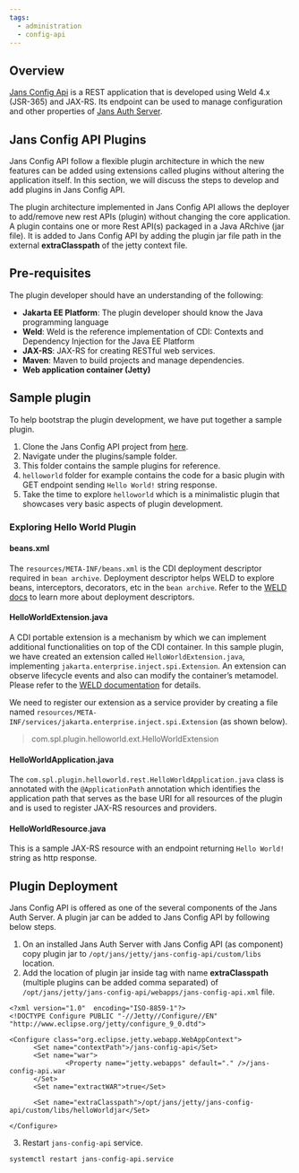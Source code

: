 ```yaml
---
tags:
  - administration
  - config-api
---
```


## Overview
[Jans Config Api](https://github.com/JanssenProject/jans/tree/replace-janssen-version/jans-config-api) is a REST application that is developed using Weld 4.x (JSR-365) and JAX-RS. Its endpoint can be used to manage configuration and other properties of [Jans Auth Server](https://github.com/JanssenProject/jans/tree/replace-janssen-version/jans-auth-server).

## Jans Config API Plugins
Jans Config API follow a flexible plugin architecture in which the new features can be added using extensions called plugins without altering the application itself. In this section, we will discuss the steps to develop and add plugins in Jans Config API.

The plugin architecture implemented in Jans Config API allows the deployer to add/remove new rest APIs (plugin) without changing the core application. 
A plugin contains one or more Rest API(s) packaged in a Java ARchive (jar file). It is added to Jans Config API by adding the plugin jar file path in the external **extraClasspath** of the jetty context file.

## Pre-requisites

The plugin developer should have an understanding of the following:

- **Jakarta EE Platform**: The plugin developer should know the Java programming language
- **Weld**: Weld is the reference implementation of CDI: Contexts and Dependency Injection for the Java EE Platform
- **JAX-RS**: JAX-RS for creating RESTful web services.
- **Maven**: Maven to build projects and manage dependencies. 
- **Web application container (Jetty)**

## Sample plugin

To help bootstrap the plugin development, we have put together a sample plugin.

1. Clone the Jans Config API project from [here](https://github.com/JanssenProject/jans/tree/main/jans-config-api).
2. Navigate under the plugins/sample folder.
3. This folder contains the sample plugins for reference.
4. `helloworld` folder for example contains the code for a basic plugin with GET endpoint sending `Hello World!` string response.
5. Take the time to explore `helloworld` which is a minimalistic plugin that showcases very basic aspects of plugin development.

### Exploring Hello World Plugin

#### beans.xml

The `resources/META-INF/beans.xml` is the CDI deployment descriptor required in `bean archive`. Deployment descriptor helps WELD to explore beans, interceptors, decorators, etc in the `bean archive`. Refer to the [WELD docs](https://docs.jboss.org/weld/reference/latest/en-US/html/ee.html#packaging-and-deployment) to learn more about deployment descriptors.

#### HelloWorldExtension.java

A CDI portable extension is a mechanism by which we can implement additional functionalities on top of the CDI container. In this sample plugin, we have created an extension called `HelloWorldExtension.java`, implementing `jakarta.enterprise.inject.spi.Extension`. An extension can observe lifecycle events and also can modify the container’s metamodel. Please refer to the [WELD documentation](https://docs.jboss.org/weld/reference/latest/en-US/html/extend.html#extend) for details.

We need to register our extension as a service provider by creating a file named `resources/META-INF/services/jakarta.enterprise.inject.spi.Extension` (as shown below).
> com.spl.plugin.helloworld.ext.HelloWorldExtension

#### HelloWorldApplication.java

The `com.spl.plugin.helloworld.rest.HelloWorldApplication.java` class is annotated with the `@ApplicationPath` annotation which identifies the application path that serves as the base URI for all resources of the plugin and is used to register JAX-RS resources and providers.

#### HelloWorldResource.java 

This is a sample JAX-RS resource with an endpoint returning `Hello World!` string as http response.

## Plugin Deployment

Jans Config API is offered as one of the several components of the Jans Auth Server. A plugin jar can be added to Jans Config API by following below steps.

1. On an installed Jans Auth Server with Jans Config API (as component) copy plugin jar to `/opt/jans/jetty/jans-config-api/custom/libs` location.
2. Add the location of plugin jar inside tag with name **extraClasspath** (multiple plugins can be added comma separated) of `/opt/jans/jetty/jans-config-api/webapps/jans-config-api.xml` file.

```
<?xml version="1.0"  encoding="ISO-8859-1"?>
<!DOCTYPE Configure PUBLIC "-//Jetty//Configure//EN" "http://www.eclipse.org/jetty/configure_9_0.dtd">

<Configure class="org.eclipse.jetty.webapp.WebAppContext">
      <Set name="contextPath">/jans-config-api</Set>
      <Set name="war">
              <Property name="jetty.webapps" default="." />/jans-config-api.war
      </Set>
      <Set name="extractWAR">true</Set>

      <Set name="extraClasspath">/opt/jans/jetty/jans-config-api/custom/libs/helloWorldjar</Set>

</Configure>
```

3. Restart `jans-config-api` service.

```
systemctl restart jans-config-api.service
```

